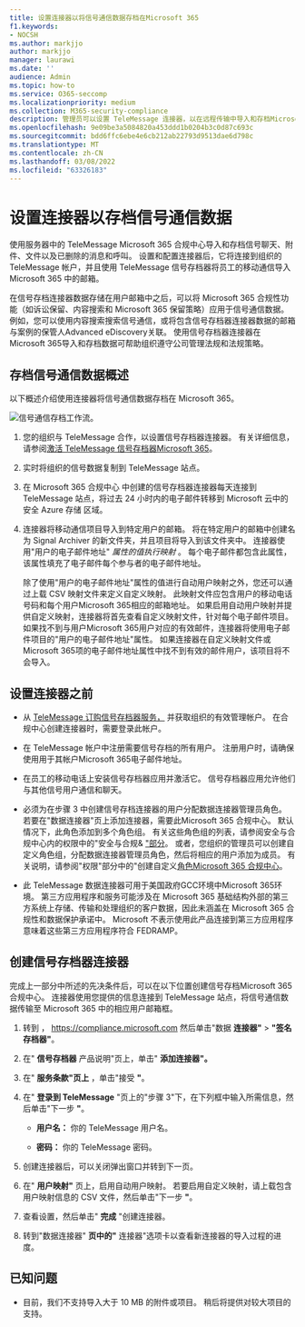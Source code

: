 ```yaml
---
title: 设置连接器以将信号通信数据存档在Microsoft 365
f1.keywords:
- NOCSH
ms.author: markjjo
author: markjjo
manager: laurawi
ms.date: ''
audience: Admin
ms.topic: how-to
ms.service: O365-seccomp
ms.localizationpriority: medium
ms.collection: M365-security-compliance
description: 管理员可以设置 TeleMessage 连接器，以在远程传输中导入和存档Microsoft 365。 这样，您就可以在 Microsoft 365 中存档来自第三方数据源的数据，以便您可以使用合规性功能（如合法保留、内容搜索和保留策略）来管理组织的第三方数据。
ms.openlocfilehash: 9e09be3a5084820a453ddd1b0204b3c0d87c693c
ms.sourcegitcommit: bdd6ffc6ebe4e6cb212ab22793d9513dae6d798c
ms.translationtype: MT
ms.contentlocale: zh-CN
ms.lasthandoff: 03/08/2022
ms.locfileid: "63326183"
---
```

# <a name="set-up-a-connector-to-archive-signal-communications-data"></a>设置连接器以存档信号通信数据

使用服务器中的 TeleMessage Microsoft 365 合规中心导入和存档信号聊天、附件、文件以及已删除的消息和呼叫。 设置和配置连接器后，它将连接到组织的 TeleMessage 帐户，并且使用 TeleMessage 信号存档器将员工的移动通信导入 Microsoft 365 中的邮箱。

在信号存档连接器数据存储在用户邮箱中之后，可以将 Microsoft 365 合规性功能（如诉讼保留、内容搜索和 Microsoft 365 保留策略）应用于信号通信数据。 例如，您可以使用内容搜索搜索信号通信，或将包含信号存档器连接器数据的邮箱与案例的保管人Advanced eDiscovery关联。 使用信号存档器连接器在 Microsoft 365导入和存档数据可帮助组织遵守公司管理法规和法规策略。

## <a name="overview-of-archiving-signal-communications-data"></a>存档信号通信数据概述

以下概述介绍使用连接器将信号通信数据存档在 Microsoft 365。

![信号通信存档工作流。](../media/SignalConnectorWorkflow.png)

1. 您的组织与 TeleMessage 合作，以设置信号存档器连接器。 有关详细信息，请参阅[激活 TeleMessage 信号存档器Microsoft 365](https://www.telemessage.com/microsoft-365-activation-for-signal-archiver/)。

2. 实时将组织的信号数据复制到 TeleMessage 站点。

3. 在 Microsoft 365 合规中心 中创建的信号存档器连接器每天连接到 TeleMessage 站点，将过去 24 小时内的电子邮件转移到 Microsoft 云中的安全 Azure 存储 区域。

4. 连接器将移动通信项目导入到特定用户的邮箱。 将在特定用户的邮箱中创建名为 Signal Archiver 的新文件夹，并且项目将导入到该文件夹中。 连接器使用"用户的电子邮件地址" *属性的值执行映射* 。 每个电子邮件都包含此属性，该属性填充了电子邮件每个参与者的电子邮件地址。

   除了使用"用户的电子邮件地址"属性的值进行自动用户映射之外，您还可以通过上载 CSV 映射文件来定义自定义映射。 此映射文件应包含用户的移动电话号码和每个用户Microsoft 365相应的邮箱地址。 如果启用自动用户映射并提供自定义映射，连接器将首先查看自定义映射文件，针对每个电子邮件项目。 如果找不到与用户Microsoft 365用户对应的有效邮件，连接器将使用电子邮件项目的"用户的电子邮件地址"属性。 如果连接器在自定义映射文件或Microsoft 365项的电子邮件地址属性中找不到有效的邮件用户，该项目将不会导入。

## <a name="before-you-set-up-a-connector"></a>设置连接器之前

- 从 [TeleMessage 订购信号存档器服务，](https://www.telemessage.com/mobile-archiver/order-mobile-archiver-for-o365/) 并获取组织的有效管理帐户。 在合规中心创建连接器时，需要登录此帐户。

- 在 TeleMessage 帐户中注册需要信号存档的所有用户。 注册用户时，请确保使用用于其帐户Microsoft 365电子邮件地址。

- 在员工的移动电话上安装信号存档器应用并激活它。 信号存档器应用允许他们与其他信号用户通信和聊天。

- 必须为在步骤 3 中创建信号存档连接器的用户分配数据连接器管理员角色。 若要在"数据连接器"页上添加连接器，需要此Microsoft 365 合规中心。 默认情况下，此角色添加到多个角色组。 有关这些角色组的列表，请参阅安全与合规中心内的权限中的"安全与合规& ["部分](../security/office-365-security/permissions-in-the-security-and-compliance-center.md#roles-in-the-security--compliance-center)。 或者，您组织的管理员可以创建自定义角色组，分配数据连接器管理员角色，然后将相应的用户添加为成员。 有关说明，请参阅"权限"部分中的"创建自定义[角色Microsoft 365 合规中心](microsoft-365-compliance-center-permissions.md#create-a-custom-role-group)。

- 此 TeleMessage 数据连接器可用于美国政府GCC环境中Microsoft 365环境。 第三方应用程序和服务可能涉及在 Microsoft 365 基础结构外部的第三方系统上存储、传输和处理组织的客户数据，因此未涵盖在 Microsoft 365 合规性和数据保护承诺中。 Microsoft 不表示使用此产品连接到第三方应用程序意味着这些第三方应用程序符合 FEDRAMP。

## <a name="create-a-signal-archiver-connector"></a>创建信号存档器连接器

完成上一部分中所述的先决条件后，可以在以下位置创建信号存档Microsoft 365 合规中心。 连接器使用您提供的信息连接到 TeleMessage 站点，将信号通信数据传输至 Microsoft 365 中的相应用户邮箱框。

1. 转到 ， <https://compliance.microsoft.com> 然后单击"数据 **连接器"** > **"签名存档器"**。

2. 在" **信号存档器** 产品说明"页上，单击" **添加连接器"。**

3. 在" **服务条款"页上** ，单击"接受 **"**。

4. 在" **登录到 TeleMessage** "页上的"步骤 3"下，在下列框中输入所需信息，然后单击"下一步 **"**。

    - **用户名：** 你的 TeleMessage 用户名。

    - **密码：** 你的 TeleMessage 密码。

5. 创建连接器后，可以关闭弹出窗口并转到下一页。

6. 在" **用户映射"** 页上，启用自动用户映射。 若要启用自定义映射，请上载包含用户映射信息的 CSV 文件，然后单击"下一步 **"**。

7. 查看设置，然后单击" **完成** "创建连接器。

8. 转到"数据连接器" **页中的"** 连接器"选项卡以查看新连接器的导入过程的进度。

## <a name="known-issues"></a>已知问题

- 目前，我们不支持导入大于 10 MB 的附件或项目。 稍后将提供对较大项目的支持。
